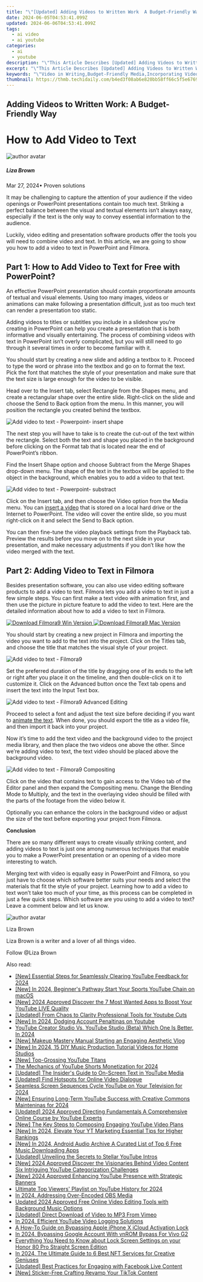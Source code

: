 ```yaml
---
title: "\"[Updated] Adding Videos to Written Work  A Budget-Friendly Way for 2024\""
date: 2024-06-05T04:53:41.099Z
updated: 2024-06-06T04:53:41.099Z
tags:
  - ai video
  - ai youtube
categories:
  - ai
  - youtube
description: "\"This Article Describes [Updated] Adding Videos to Written Work: A Budget-Friendly Way for 2024\""
excerpt: "\"This Article Describes [Updated] Adding Videos to Written Work: A Budget-Friendly Way for 2024\""
keywords: "\"Video in Writing,Budget-Friendly Media,Incorporating Videos,Written Work Videos,Affordable Multimedia,Expense-Saving Video Addition,Low-Cost Video Integration\""
thumbnail: https://thmb.techidaily.com/b4ed3f08ab6e820bb58ff66c5f5e67696c65d753e22482d093bffe3ae2ca67e1.png
---
```


## Adding Videos to Written Work: A Budget-Friendly Way

# How to Add Video to Text

![author avatar](https://lh5.googleusercontent.com/-AIMmjowaFs4/AAAAAAAAAAI/AAAAAAAAABc/Y5UmwDaI7HU/s250-c-k/photo.jpg)

##### Liza Brown

 Mar 27, 2024• Proven solutions

It may be challenging to capture the attention of your audience if the video openings or PowerPoint presentations contain too much text. Striking a perfect balance between the visual and textual elements isn’t always easy, especially if the text is the only way to convey essential information to the audience.

Luckily, video editing and presentation software products offer the tools you will need to combine video and text. In this article, we are going to show you how to add a video to text in PowerPoint and Filmora.

## Part 1: How to Add Video to Text for Free with PowerPoint?

An effective PowerPoint presentation should contain proportionate amounts of textual and visual elements. Using too many images, videos or animations can make following a presentation difficult, just as too much text can render a presentation too static.

Adding videos to titles or subtitles you include in a slideshow you’re creating in PowerPoint can help you create a presentation that is both informative and visually entertaining. The process of combining videos with text in PowerPoint isn’t overly complicated, but you will still need to go through it several times in order to become familiar with it.

You should start by creating a new slide and adding a textbox to it. Proceed to type the word or phrase into the textbox and go on to format the text. Pick the font that matches the style of your presentation and make sure that the text size is large enough for the video to be visible.

Head over to the Insert tab, select Rectangle from the Shapes menu, and create a rectangular shape over the entire slide. Right-click on the slide and choose the Send to Back option from the menu. In this manner, you will position the rectangle you created behind the textbox.

![Add video to text - Powerpoint- insert shape](https://images.wondershare.com/filmora/article-images/insert-rectangle-shape.jpg)

The next step you will have to take is to create the cut-out of the text within the rectangle. Select both the text and shape you placed in the background before clicking on the Format tab that is located near the end of PowerPoint’s ribbon.

Find the Insert Shape option and choose Subtract from the Merge Shapes drop-down menu. The shape of the text in the textbox will be applied to the object in the background, which enables you to add a video to that text.

![Add video to text - Powerpoint- substract](https://images.wondershare.com/filmora/article-images/subtract-from-merge-shapes.jpg)

Click on the Insert tab, and then choose the Video option from the Media menu. You can [insert a video](https://tools.techidaily.com/wondershare/filmora/download/) that is stored on a local hard drive or the Internet to PowerPoint. The video will cover the entire slide, so you must right-click on it and select the Send to Back option.

You can then fine-tune the video playback settings from the Playback tab. Preview the results before you move on to the next slide in your presentation, and make necessary adjustments if you don’t like how the video merged with the text.

## Part 2: Adding Video to Text in Filmora

Besides presentation software, you can also use video editing software products to add a video to text. Filmora lets you add a video to text in just a few simple steps. You can first make a text video with animation first, and then use the picture in picture feature to add the video to text. Here are the detailed information about how to add a video to text in Filmora.

[![Download Filmora9 Win Version](https://images.wondershare.com/filmora/guide/download-btn-win.jpg) ](https://tools.techidaily.com/wondershare/filmora/download/) [![Download Filmora9 Mac Version](https://images.wondershare.com/filmora/guide/download-btn-mac.jpg) ](https://tools.techidaily.com/wondershare/filmora/download/)

You should start by creating a new project in Filmora and importing the video you want to add to the text into the project. Click on the Titles tab, and choose the title that matches the visual style of your project.

![Add video to text - Filmora9](https://images.wondershare.com/filmora/article-images/add-title-effects.jpg)

Set the preferred duration of the title by dragging one of its ends to the left or right after you place it on the timeline, and then double-click on it to customize it. Click on the Advanced button once the Text tab opens and insert the text into the Input Text box.

![Add video to text - Filmora9 Advanced Editing](https://images.wondershare.com/filmora/article-images/make-text-video-advanced-text-edit.jpg)

Proceed to select a font and adjust the text size before deciding if you want to [animate the text](https://tools.techidaily.com/wondershare/filmora/download/). When done, you should export the title as a video file, and then import it back into your project.

Now it’s time to add the text video and the background video to the project media library, and then place the two videos one above the other. Since we’re adding video to text, the text video should be placed above the background video.

![Add video to text - Filmora9 Compositing](https://images.wondershare.com/filmora/article-images/compositing-video-9.jpg)

Click on the video that contains text to gain access to the Video tab of the Editor panel and then expand the Compositing menu. Change the Blending Mode to Multiply, and the text in the overlaying video should be filled with the parts of the footage from the video below it.

Optionally you can enhance the colors in the background video or adjust the size of the text before exporting your project from Filmora.

**Conclusion**

There are so many different ways to create visually striking content, and adding videos to text is just one among numerous techniques that enable you to make a PowerPoint presentation or an opening of a video more interesting to watch.

Merging text with video is equally easy in PowerPoint and Filmora, so you just have to choose which software better suits your needs and select the materials that fit the style of your project. Learning how to add a video to text won’t take too much of your time, as this process can be completed in just a few quick steps. Which software are you using to add a video to text? Leave a comment below and let us know.

![author avatar](https://lh5.googleusercontent.com/-AIMmjowaFs4/AAAAAAAAAAI/AAAAAAAAABc/Y5UmwDaI7HU/s250-c-k/photo.jpg)

Liza Brown

Liza Brown is a writer and a lover of all things video.

Follow @Liza Brown

<span class="atpl-alsoreadstyle">Also read:</span>
<div><ul>
<li><a href="https://facebook-record-videos.techidaily.com/new-essential-steps-for-seamlessly-clearing-youtube-feedback-for-2024/"><u>[New] Essential Steps for Seamlessly Clearing YouTube Feedback for 2024</u></a></li>
<li><a href="https://facebook-record-videos.techidaily.com/new-in-2024-beginners-pathway-start-your-sports-youtube-chain-on-macos/"><u>[New] In 2024, Beginner's Pathway  Start Your Sports YouTube Chain on macOS</u></a></li>
<li><a href="https://facebook-record-videos.techidaily.com/new-2024-approved-discover-the-7-most-wanted-apps-to-boost-your-youtube-live-quality/"><u>[New] 2024 Approved  Discover the 7 Most Wanted Apps to Boost Your YouTube LIVE Quality</u></a></li>
<li><a href="https://facebook-record-videos.techidaily.com/updated-from-chaos-to-clarity-professional-tools-for-youtube-cuts/"><u>[Updated] From Chaos to Clarity  Professional Tools for Youtube Cuts</u></a></li>
<li><a href="https://facebook-record-videos.techidaily.com/new-in-2024-dodging-account-penaltinas-on-youtube/"><u>[New] In 2024, Dodging Account Penaltinas on Youtube</u></a></li>
<li><a href="https://facebook-record-videos.techidaily.com/youtube-creator-studio-vs-youtube-studio-beta-which-one-is-better-in-2024/"><u>YouTube Creator Studio Vs. YouTube Studio (Beta)  Which One Is Better, In 2024</u></a></li>
<li><a href="https://facebook-record-videos.techidaily.com/new-makeup-mastery-manual-starting-an-engaging-aesthetic-vlog/"><u>[New] Makeup Mastery Manual  Starting an Engaging Aesthetic Vlog</u></a></li>
<li><a href="https://facebook-record-videos.techidaily.com/new-in-2024-15-diy-music-production-tutorial-videos-for-home-studios/"><u>[New] In 2024, 15 DIY Music Production Tutorial Videos for Home Studios</u></a></li>
<li><a href="https://facebook-record-videos.techidaily.com/new-top-grossing-youtube-titans/"><u>[New] Top-Grossing YouTube Titans</u></a></li>
<li><a href="https://facebook-record-videos.techidaily.com/the-mechanics-of-youtube-shorts-monetization-for-2024/"><u>The Mechanics of YouTube Shorts Monetization for 2024</u></a></li>
<li><a href="https://facebook-record-videos.techidaily.com/updated-the-insiders-guide-to-on-screen-text-in-youtube-media/"><u>[Updated] The Insider's Guide to On-Screen Text in YouTube Media</u></a></li>
<li><a href="https://facebook-record-videos.techidaily.com/updated-find-hotspots-for-online-video-dialogue/"><u>[Updated] Find Hotspots for Online Video Dialogue</u></a></li>
<li><a href="https://facebook-record-videos.techidaily.com/seamless-screen-sequences-cycle-youtube-on-your-television-for-2024/"><u>Seamless Screen Sequences  Cycle YouTube on Your Television for 2024</u></a></li>
<li><a href="https://facebook-record-videos.techidaily.com/new-ensuring-long-term-youtube-success-with-creative-commons-mainteninas-for-2024/"><u>[New] Ensuring Long-Term YouTube Success with Creative Commons Mainteninas for 2024</u></a></li>
<li><a href="https://facebook-record-videos.techidaily.com/updated-2024-approved-directing-fundamentals-a-comprehensive-online-course-by-youtube-experts/"><u>[Updated] 2024 Approved  Directing Fundamentals  A Comprehensive Online Course by YouTube Experts</u></a></li>
<li><a href="https://facebook-record-videos.techidaily.com/new-the-key-steps-to-composing-engaging-youtube-video-plans/"><u>[New] The Key Steps to Composing Engaging YouTube Video Plans</u></a></li>
<li><a href="https://facebook-record-videos.techidaily.com/new-in-2024-elevate-your-yt-marketing-essential-tips-for-higher-rankings/"><u>[New] In 2024, Elevate Your YT Marketing  Essential Tips for Higher Rankings</u></a></li>
<li><a href="https://facebook-record-videos.techidaily.com/new-in-2024-android-audio-archive-a-curated-list-of-top-6-free-music-downloading-apps/"><u>[New] In 2024, Android Audio Archive  A Curated List of Top 6 Free Music Downloading Apps</u></a></li>
<li><a href="https://facebook-record-videos.techidaily.com/updated-unveiling-the-secrets-to-stellar-youtube-intros/"><u>[Updated] Unveiling the Secrets to Stellar YouTube Intros</u></a></li>
<li><a href="https://facebook-record-videos.techidaily.com/new-2024-approved-discover-the-visionaries-behind-video-content-six-intriguing-youtube-categorization-challenges/"><u>[New] 2024 Approved  Discover the Visionaries Behind Video Content  Six Intriguing YouTube Categorization Challenges</u></a></li>
<li><a href="https://facebook-record-videos.techidaily.com/new-2024-approved-enhancing-youtube-presence-with-strategic-banners/"><u>[New] 2024 Approved  Enhancing YouTube Presence with Strategic Banners</u></a></li>
<li><a href="https://facebook-record-videos.techidaily.com/ultimate-top-viewers-playlist-on-youtube-history-for-2024/"><u>Ultimate Top Viewers' Playlist on YouTube History for 2024</u></a></li>
<li><a href="https://digital-screen-recording.techidaily.com/in-2024-addressing-over-encoded-obs-media/"><u>In 2024, Addressing Over-Encoded OBS Media</u></a></li>
<li><a href="https://ai-video-apps.techidaily.com/updated-2024-approved-free-online-video-editing-tools-with-background-music-options/"><u>Updated 2024 Approved Free Online Video Editing Tools with Background Music Options</u></a></li>
<li><a href="https://vimeo-videos.techidaily.com/updated-direct-download-of-video-to-mp3-from-vimeo/"><u>[Updated] Direct Download of Video to MP3 From Vimeo</u></a></li>
<li><a href="https://remote-screen-capture.techidaily.com/in-2024-efficient-youtube-video-logging-solutions/"><u>In 2024, Efficient YouTube Video Logging Solutions</u></a></li>
<li><a href="https://activate-lock.techidaily.com/a-how-to-guide-on-bypassing-apple-iphone-x-icloud-activation-lock-by-drfone-ios/"><u>A How-To Guide on Bypassing Apple iPhone X iCloud Activation Lock</u></a></li>
<li><a href="https://unlock-android.techidaily.com/in-2024-bypassing-google-account-with-vnrom-bypass-for-vivo-g2-by-drfone-android/"><u>In 2024, Bypassing Google Account With vnROM Bypass For Vivo G2</u></a></li>
<li><a href="https://unlock-android.techidaily.com/everything-you-need-to-know-about-lock-screen-settings-on-your-honor-80-pro-straight-screen-edition-by-drfone-android/"><u>Everything You Need to Know about Lock Screen Settings on your Honor 80 Pro Straight Screen Edition</u></a></li>
<li><a href="https://some-guidance.techidaily.com/in-2024-the-ultimate-guide-to-6-best-nft-services-for-creative-geniuses/"><u>In 2024, The Ultimate Guide to 6 Best NFT Services for Creative Geniuses</u></a></li>
<li><a href="https://facebook-video-files.techidaily.com/updated-best-practices-for-engaging-with-facebook-live-content/"><u>[Updated] Best Practices for Engaging with Facebook Live Content</u></a></li>
<li><a href="https://extra-support.techidaily.com/new-sticker-free-crafting-revamp-your-tiktok-content/"><u>[New] Sticker-Free Crafting  Revamp Your TikTok Content</u></a></li>
</ul></div>

<ins class="adsbygoogle"
      style="display:block"
      data-ad-client="ca-pub-7571918770474297"
      data-ad-slot="8358498916"
      data-ad-format="auto"
      data-full-width-responsive="true"></ins>